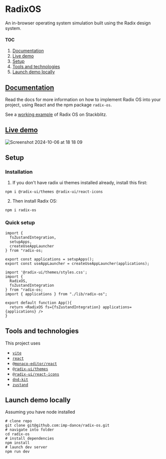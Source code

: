 # RadixOS

An in-browser operating system simulation built using the Radix design system.

#### TOC

1. [Documentation](#documentation)
2. [Live demo](#live-demo)
3. [Setup](#setup)
4. [Tools and technologies](#tools-and-technologies)
5. [Launch demo locally](#launch-demo-locally)

## [Documentation](https://radix-os.netlify.app/)

Read the docs for more information on how to implement Radix OS into your project, using React and the npm package `radix-os`.

See a [working example](https://stackblitz.com/edit/radix-os?file=src%2FApp.tsx) of Radix OS on Stackblitz.

## **[Live demo](https://imp-dance.github.io/radix-os/)**

![Screenshot 2024-10-06 at 18 18 09](https://github.com/user-attachments/assets/c9a063f4-bee0-45ec-95c6-bb39f621baf3)


## Setup

### Installation

1. If you don't have radix ui themes installed already, install this first:

```
npm i @radix-ui/themes @radix-ui/react-icons
```

2. Then install Radix OS:

```
npm i radix-os
```

### Quick setup

```tsx title="lib/radix-os.ts"
import {
  fsZustandIntegration,
  setupApps,
  createUseAppLauncher
} from "radix-os;

export const applications = setupApps();
export const useAppLauncher = createUseAppLauncher(applications);
```

```tsx title="App.tsx"
import '@radix-ui/themes/styles.css';
import {
  RadixOS,
  fsZustandIntegration
} from "radix-os;
import { applications } from "./lib/radix-os";

export default function App(){
  return <RadixOS fs={fsZustandIntegration} applications={applications} />
}
```

## Tools and technologies

This project uses

- [`vite`](https://vitejs.dev/)
- [`react`](https://react.dev)
- [`@monaco-editor/react`](https://github.com/suren-atoyan/monaco-react)
- [`@radix-ui/themes`](https://www.radix-ui.com/)
- [`@radix-ui/react-icons`](https://www.radix-ui.com/icons)
- [`dnd-kit`](https://dndkit.com/)
- [`zustand`](https://zustand.docs.pmnd.rs/)

## Launch demo locally

Assuming you have node installed

```shell
# clone repo
git clone git@github.com:imp-dance/radix-os.git
# navigate into folder
cd radix-os
# install dependencies
npm install
# launch dev server
npm run dev
```
